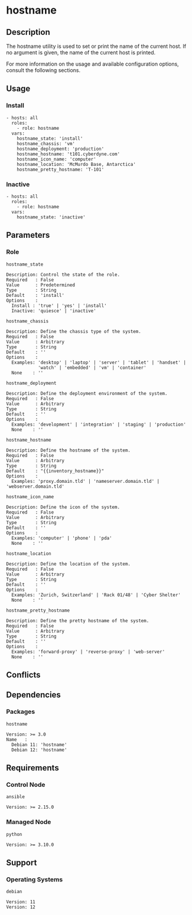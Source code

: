 # hostname

## Description

The hostname utility is used to set or print the name of the current host.
If no argument is given, the name of the current host is printed.

For more information on the usage and available configuration options,
consult the following sections.

## Usage

### Install

```
- hosts: all
  roles:
    - role: hostname
  vars:
    hostname_state: 'install'
    hostname_chassis: 'vm'
    hostname_deployment: 'production'
    hostname_hostname: 't101.cyberdyne.com'
    hostname_icon_name: 'computer'
    hostname_location: 'McMurdo Base, Antarctica'
    hostname_pretty_hostname: 'T-101'
```

### Inactive

```
- hosts: all
  roles:
    - role: hostname
  vars:
    hostname_state: 'inactive'
```

## Parameters

### Role

`hostname_state`

    Description: Control the state of the role.
    Required   : False
    Value      : Predetermined
    Type       : String
    Default    : 'install'
    Options    :
      Install : 'true' | 'yes' | 'install'
      Inactive: 'quiesce' | 'inactive'

`hostname_chassis`

    Description: Define the chassis type of the system.
    Required   : False
    Value      : Arbitrary
    Type       : String
    Default    : ''
    Options    :
      Examples: 'desktop' | 'laptop' | 'server' | 'tablet' | 'handset' |
                'watch' | 'embedded' | 'vm' | 'container'
      None    : ''

`hostname_deployment`

    Description: Define the deployment environment of the system.
    Required   : False
    Value      : Arbitrary
    Type       : String
    Default    : ''
    Options    :
      Examples: 'development' | 'integration' | 'staging' | 'production'
      None    : ''

`hostname_hostname`

    Description: Define the hostname of the system.
    Required   : False
    Value      : Arbitrary
    Type       : String
    Default    : "{{inventory_hostname}}"
    Options    :
      Examples: 'proxy.domain.tld' | 'nameserver.domain.tld' | 'webserver.domain.tld'

`hostname_icon_name`

    Description: Define the icon of the system.
    Required   : False
    Value      : Arbitrary
    Type       : String
    Default    : ''
    Options    :
      Examples: 'computer' | 'phone' | 'pda'
      None    : ''

`hostname_location`

    Description: Define the location of the system.
    Required   : False
    Value      : Arbitrary
    Type       : String
    Default    : ''
    Options    :
      Examples: 'Zurich, Switzerland' | 'Rack 01/48' | 'Cyber Shelter'
      None    : ''

`hostname_pretty_hostname`

    Description: Define the pretty hostname of the system.
    Required   : False
    Value      : Arbitrary
    Type       : String
    Default    : ''
    Options    :
      Examples: 'forward-proxy' | 'reverse-proxy' | 'web-server'
      None    : ''

## Conflicts

## Dependencies

### Packages

`hostname`

    Version: >= 3.0
    Name   :
      Debian 11: 'hostname'
      Debian 12: 'hostname'

## Requirements

### Control Node

`ansible`

    Version: >= 2.15.0

### Managed Node

`python`

    Version: >= 3.10.0

## Support

### Operating Systems

`debian`

    Version: 11
    Version: 12
